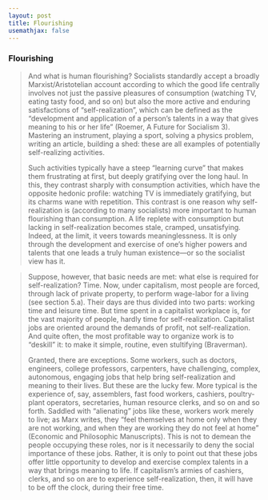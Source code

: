 ```yaml
---
layout: post
title: Flourishing
usemathjax: false
---
```


### Flourishing


> And what is human flourishing? Socialists standardly accept a broadly Marxist/Aristotelian account according to which the good life centrally involves not just the passive pleasures of consumption (watching TV, eating tasty food, and so on) but also the more active and enduring satisfactions of “self-realization”, which can be defined as the “development and application of a person’s talents in a way that gives meaning to his or her life” (Roemer, A Future for Socialism 3).
> Mastering an instrument, playing a sport, solving a physics problem, writing an article, building a shed: these are all examples of potentially self-realizing activities.
>
> Such activities typically have a steep “learning curve” that makes them frustrating at first, but deeply gratifying over the long haul.
> In this, they contrast sharply with consumption activities, which have the opposite hedonic profile: watching TV is immediately gratifying, but its charms wane with repetition.
> This contrast is one reason why self-realization is (according to many socialists) more important to human flourishing than consumption.
> A life replete with consumption but lacking in self-realization becomes stale, cramped, unsatisfying. Indeed, at the limit, it veers towards meaninglessness.
> It is only through the development and exercise of one’s higher powers and talents that one leads a truly human existence—or so the socialist view has it.


> Suppose, however, that basic needs are met: what else is required for self-realization? Time. Now, under capitalism, most people are forced, through lack of private property, to perform wage-labor for a living (see section 5.a). Their days are thus divided into two parts: working time and leisure time. But time spent in a capitalist workplace is, for the vast majority of people, hardly time for self-realization. Capitalist jobs are oriented around the demands of profit, not self-realization. And quite often, the most profitable way to organize work is to “deskill” it: to make it simple, routine, even stultifying (Braverman).
>
> Granted, there are exceptions. Some workers, such as doctors, engineers, college professors, carpenters, have challenging, complex, autonomous, engaging jobs that help bring self-realization and meaning to their lives. But these are the lucky few. More typical is the experience of, say, assemblers, fast food workers, cashiers, poultry-plant operators, secretaries, human resource clerks, and so on and so forth. Saddled with “alienating” jobs like these, workers work merely to live; as Marx writes, they “feel themselves at home only when they are not working, and when they are working they do not feel at home” (Economic and Philosophic Manuscripts). This is not to demean the people occupying these roles, nor is it necessarily to deny the social importance of these jobs. Rather, it is only to point out that these jobs offer little opportunity to develop and exercise complex talents in a way that brings meaning to life. If capitalism’s armies of cashiers, clerks, and so on are to experience self-realization, then, it will have to be off the clock, during their free time.
